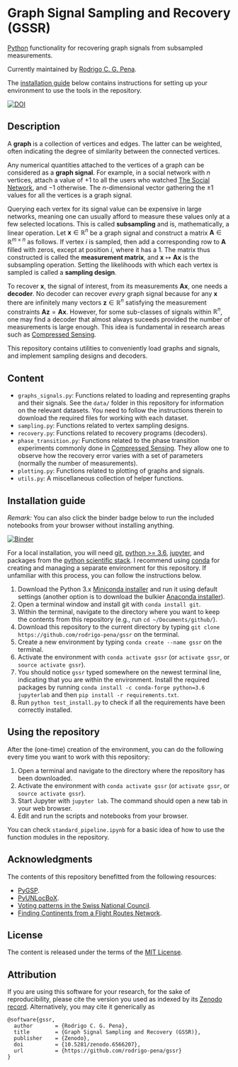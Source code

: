# Graph Signal Sampling and Recovery (GSSR)

[Python][python] functionality for recovering graph signals from subsampled measurements. 

Currently maintained by [Rodrigo C. G. Pena](https://rodrigo-pena.github.io).

The [installation guide](#installation) below contains instructions for setting up your environment to use the tools in the repository.

[![DOI](https://zenodo.org/badge/188842504.svg)](https://zenodo.org/badge/latestdoi/188842504)

## Description

A **graph** is a collection of vertices and edges. The latter can be weighted, often indicating the degree of similarity between the connected vertices. 

Any numerical quantities attached to the vertices of a graph can be considered as a **graph signal**. For example, in a social network with $n$ vertices, attach a value of $+1$ to all the users who watched [The Social Network][social-network], and $-1$ otherwise. The $n$-dimensional vector gathering the $\pm 1$ values for all the vertices is a graph signal.

Querying each vertex for its signal value can be expensive in large networks, meaning one can usually afford to measure these values only at a few selected locations. This is called **subsampling** and is, mathematically, a linear operation. Let $\mathbf{x} \in \mathbb{R}^{n}$ be a graph signal and construct a matrix $\mathbf{A} \in \mathbb{R}^{m \times n}$ as follows. If vertex $i$ is sampled, then add a corresponding row to $\mathbf{A}$ filled with zeros, except at position $i$, where it has a $1$. The matrix thus constructed is called the **measurement matrix**, and $\mathbf{x} \mapsto \mathbf{Ax}$ is the subsampling operation. Setting the likelihoods with which each vertex is sampled is called a **sampling design**.

To recover $\mathbf{x}$, the signal of interest, from its measurements $\mathbf{Ax}$, one needs a **decoder**. No decoder can recover *every* graph signal because for any $\mathbf{x}$ there are infinitely many vectors $\mathbf{z} \in \mathbb{R}^{n}$ satisfying the measurement constraints $\mathbf{Az} = \mathbf{Ax}$. However, for some sub-classes of signals within $\mathbb{R}^{n}$, one may find a decoder that almost always suceeds provided the number of measurements is large enough. This idea is fundamental in research areas such as [Compressed Sensing][cs].

This repository contains utilities to conveniently load graphs and signals, and implement sampling designs and decoders.

## Content

- `graphs_signals.py`: Functions related to loading and representing graphs and their signals. See the `data/` folder in this repository for information on the relevant datasets. You need to follow the instructions therein to download the required files for working with each dataset.
- `sampling.py`: Functions related to vertex sampling designs.
- `recovery.py`: Functions related to recovery programs (decoders). 
- `phase_transition.py`: Functions related to the phase transition experiments commonly done in [Compressed Sensing][cs]. They allow one to observe how the recovery error varies with a set of parameters (normally the number of measurements).
- `plotting.py`: Functions related to plotting of graphs and signals. 
- `utils.py`: A miscellaneous collection of helper functions.

## Installation guide

*Remark:*  You can also click the binder badge below to run the included notebooks from your browser without installing anything.

[![Binder](https://mybinder.org/badge.svg)][binder]

For a local installation, you will need [git], [python >= 3.6][python], [jupyter], and packages from the [python scientific stack][scipy]. I recommend using [conda] for creating and managing a separate environment for this repository. If unfamiliar with this process, you can follow the instructions below.

1. Download the Python 3.x [Miniconda installer][miniconda] and run it using default settings (another option is to download the bulkier [Anaconda installer][anaconda]).
1. Open a terminal window and install git with `conda install git`.
1. Within the terminal, navigate to the directory where you want to keep the contents from this repository (e.g., run `cd ~/Documents/github/`).
1. Download this repository to the current directory by typing `git clone https://github.com/rodrigo-pena/gssr` on the terminal.
1. Create a new environment by typing `conda create --name gssr` on the terminal.
1. Activate the environment with `conda activate gssr` (or `activate gssr`, or `source activate gssr`).
1. You should notice `gssr` typed somewhere on the newest terminal line, indicating that you are within the environment. Install the required packages by running `conda install -c conda-forge python=3.6 jupyterlab` and then `pip install -r requirements.txt`.
1. Run `python test_install.py` to check if all the requirements have been correctly installed.

## Using the repository

After the (one-time) creation of the environment, you can do the following every time you want to work with this repository:

1. Open a terminal and navigate to the directory where the repository has been downloaded.
1. Activate the environment with `conda activate gssr` (or `activate gssr`, or `source activate gssr`).
1. Start Jupyter with `jupyter lab`. The command should open a new tab in your web browser.
1. Edit and run the scripts and notebooks from your browser.

You can check `standard_pipeline.ipynb` for a basic idea of how to use the function modules in the repository.

## Acknowledgments

The contents of this repository benefitted from the following resources:

* [PyGSP][pygsp].
* [PyUNLocBoX][pyunlocbox].
* [Voting patterns in the Swiss National Council][swiss_council].
* [Finding Continents from a Flight Routes Network][flight_routes].

## License

The content is released under the terms of the [MIT License](LICENSE.txt).

## Attribution

If you are using this software for your research, for the sake of reproducibility, please cite the version you used as indexed by its
[Zenodo record](https://doi.org/10.5281/zenodo.1003157). Alternatively, you may cite it generically as

```
@software{gssr,
  author       = {Rodrigo C. G. Pena},
  title        = {Graph Signal Sampling and Recovery (GSSR)},
  publisher    = {Zenodo},
  doi          = {10.5281/zenodo.6566207},
  url          = {https://github.com/rodrigo-pena/gssr}
}
```

[anaconda]: https://www.anaconda.com/distribution/
[conda]: https://conda.io
[cs]: https://en.wikipedia.org/wiki/Compressed_sensing
[binder]: https://mybinder.org/v2/gh/rodrigo-pena/gssr/master?urlpath=lab
[flight_routes]: https://github.com/franckdess/NTDS_Project
[git]: https://git-scm.com
[jupyter]: https://jupyter.org/
[miniconda]: https://conda.io/miniconda.html
[pygsp]: https://github.com/epfl-lts2/pygsp
[python]: https://www.python.org
[pyunlocbox]: https://github.com/epfl-lts2/pyunlocbox
[scipy]: https://www.scipy.org
[social-network]: https://www.imdb.com/title/tt1285016/
[swiss_council]: https://github.com/nikolaiorgland/conseil_national 
